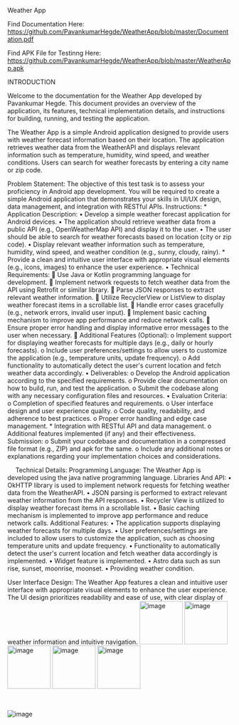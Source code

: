 Weather App

Find Documentation Here: https://github.com/PavankumarHegde/WeatherApp/blob/master/Documentation.pdf

Find APK File for Testinng  Here: https://github.com/PavankumarHegde/WeatherApp/blob/master/WeatherApp.apk


INTRODUCTION

Welcome to the documentation for the Weather App developed by Pavankumar Hegde. This document provides an overview of the application, its features, technical implementation details, and instructions for building, running, and testing the application.
	
 The Weather App is a simple Android application designed to provide users with weather forecast information based on their location. The application retrieves weather data from the WeatherAPI and displays relevant information such as temperature, humidity, wind speed, and weather conditions. Users can search for weather forecasts by entering a city name or zip code.


Problem Statement:
The objective of this test task is to assess your proficiency in Android app development. You will be required to create a simple Android application that demonstrates your skills in UI/UX design, data management, and integration with RESTful APIs. Instructions: * Application Description: 
•	Develop a simple weather forecast application for Android devices. 
•	The application should retrieve weather data from a public API (e.g., OpenWeatherMap API) and display it to the user. 
•	The user should be able to search for weather forecasts based on location (city or zip code). 
•	Display relevant weather information such as temperature, humidity, wind speed, and weather condition (e.g., sunny, cloudy, rainy). * Provide a clean and intuitive user interface with appropriate visual elements (e.g., icons, images) to enhance the user experience. 
•	Technical Requirements: 
	Use Java or Kotlin programming language for development. 
	Implement network requests to fetch weather data from the API using Retrofit or similar library. 
	Parse JSON responses to extract relevant weather information. 
	Utilize RecyclerView or ListView to display weather forecast items in a scrollable list. 
	Handle error cases gracefully (e.g., network errors, invalid user input). 
	Implement basic caching mechanism to improve app performance and reduce network calls. 
	Ensure proper error handling and display informative error messages to the user when necessary. 
	Additional Features (Optional): 
o	Implement support for displaying weather forecasts for multiple days (e.g., daily or hourly forecasts). 
o	Include user preferences/settings to allow users to customize the application (e.g., temperature units, update frequency). 
o	Add functionality to automatically detect the user's current location and fetch weather data accordingly. 
•	Deliverables: 
o	Develop the Android application according to the specified requirements. 
o	Provide clear documentation on how to build, run, and test the application. 
o	Submit the codebase along with any necessary configuration files and resources. 
•	Evaluation Criteria: 
o	Completion of specified features and requirements. 
o	User interface design and user experience quality. 
o	Code quality, readability, and adherence to best practices. 
o	Proper error handling and edge case management. * Integration with RESTful API and data management. 
o	Additional features implemented (if any) and their effectiveness. Submission: 
o	Submit your codebase and documentation in a compressed file format (e.g., ZIP) and apk for the same. 
o	Include any additional notes or explanations regarding your implementation choices and considerations.

 
Technical Details:
Programming Language: The Weather App is developed using the java native programming language.
Libraries And API: 
•	OkHTTP library is used to implement network requests for fetching weather data from the WeatherAPI.
•	JSON parsing is performed to extract relevant weather information from the API responses.
•	Recycler View is utilized to display weather forecast items in a scrollable list.
•	Basic caching mechanism is implemented to improve app performance and reduce network calls.
Additional Features:
•	The application supports displaying weather forecasts for multiple days.
•	User preferences/settings are included to allow users to customize the application, such as choosing temperature units and update frequency.
•	Functionality to automatically detect the user's current location and fetch weather data accordingly is implemented.
•	Widget feature is implemented.
•	Astro data such as sun rise, sunset, moonrise, moonset.
•	Providing weather condition.







 
User Interface Design:
The Weather App features a clean and intuitive user interface with appropriate visual elements to enhance the user experience. The UI design prioritizes readability and ease of use, with clear display of weather information and intuitive navigation.
<img width="97" alt="image" src="https://github.com/PavankumarHegde/WeatherApp/assets/51742316/6b66b5cf-54f2-44dc-b0c8-0ae4592017d3">
<img width="97" alt="image" src="https://github.com/PavankumarHegde/WeatherApp/assets/51742316/44801eab-6fb8-41a8-986f-c10a63daeb40">
<img width="97" alt="image" src="https://github.com/PavankumarHegde/WeatherApp/assets/51742316/15a0ea67-bdb4-43ea-8297-c080f484ae00">
<img width="97" alt="image" src="https://github.com/PavankumarHegde/WeatherApp/assets/51742316/c3db1950-9026-4e54-95e0-dd9f30064b64">
<img width="97" alt="image" src="https://github.com/PavankumarHegde/WeatherApp/assets/51742316/7557c6e1-1165-4796-ac50-d3bb7b05659b">


    
    
 

![image](https://github.com/PavankumarHegde/WeatherApp/assets/51742316/df613951-36e0-47d6-8c18-c91096225f15)
